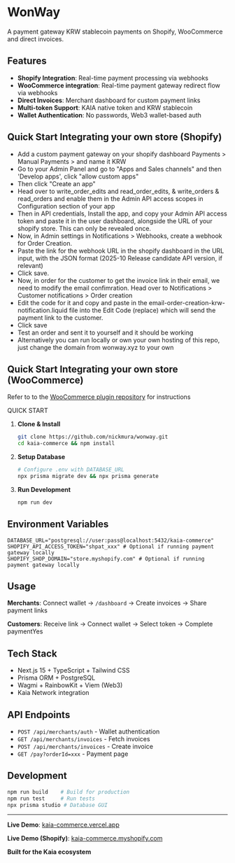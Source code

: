 # WonWay 

A payment gateway KRW stablecoin payments on Shopify, WooCommerce and direct invoices.

## Features

- **Shopify Integration**: Real-time payment processing via webhooks
- **WooCommerce integration**: Real-time payment gateway redirect flow via webhooks
- **Direct Invoices**: Merchant dashboard for custom payment links  
- **Multi-token Support**: KAIA native token and KRW stablecoin
- **Wallet Authentication**: No passwords, Web3 wallet-based auth


## Quick Start Integrating your own store (Shopify)

- Add a custom payment gateway on your shopify dashboard Payments > Manual Payments > and name it KRW
- Go to your Admin Panel and go to "Apps and Sales channels" and then 'Develop apps', click "allow custom apps"
- Then click "Create an app"
- Head over to write_order_edits and read_order_edits, & write_orders & read_orders and enable them in the Admin API access scopes in Configuration section of your app
- Then in API credentials, Install the app, and copy your Admin API access token and paste it in the user dashboard, alongside the URL of your shopify store. This can only be revealed once.
- Now, in Admin settings in Notifications > Webhooks, create a webhook for Order Creation.
- Paste the link for the webhook URL in the shopify dashboard in the URL input, with the JSON format (2025-10 Release candidate API version, if relevant)
- Click save.
- Now, in order for the customer to get the invoice link in their email, we need to modify the email confimration. Head over to Notifications > Customer notifications > Order creation
- Edit the code for it and copy and paste in the email-order-creation-krw-notification.liquid file into the Edit Code (replace) which will send the payment link to the customer.
- Click save
- Test an order and sent it to yourself and it should be working 
- Alternatively you can run locally or own your own hosting of this repo, just change the domain from wonway.xyz to your own


## Quick Start Integrating your own store (WooCommerce)

Refer to to the [WooCommerce plugin repository](https://kaia-commerce.vercel.app) for instructions

QUICK START

1. **Clone & Install**
   ```bash
   git clone https://github.com/nickmura/wonway.git
   cd kaia-commerce && npm install
   ```

2. **Setup Database**
   ```bash
   # Configure .env with DATABASE_URL
   npx prisma migrate dev && npx prisma generate
   ```

3. **Run Development**
   ```bash
   npm run dev
   ```

## Environment Variables

```env
DATABASE_URL="postgresql://user:pass@localhost:5432/kaia-commerce"
SHOPIFY_API_ACCESS_TOKEN="shpat_xxx" # Optional if running payment gateway locally
SHOPIFY_SHOP_DOMAIN="store.myshopify.com" # Optional if running payment gateway locally
```

## Usage

**Merchants**: Connect wallet → `/dashboard` → Create invoices → Share payment links

**Customers**: Receive link → Connect wallet → Select token → Complete paymentYes

## Tech Stack

- Next.js 15 + TypeScript + Tailwind CSS
- Prisma ORM + PostgreSQL  
- Wagmi + RainbowKit + Viem (Web3)
- Kaia Network integration

## API Endpoints

- `POST /api/merchants/auth` - Wallet authentication
- `GET /api/merchants/invoices` - Fetch invoices
- `POST /api/merchants/invoices` - Create invoice
- `GET /pay?orderId=xxx` - Payment page

## Development

```bash
npm run build    # Build for production
npm run test     # Run tests
npx prisma studio # Database GUI
```

---

**Live Demo**: [kaia-commerce.vercel.app](https://kaia-commerce.vercel.app)

**Live Demo (Shopify)**: [kaia-commerce.myshopify.com](https://kaia-commerce.myshopify.com)




**Built for the Kaia ecosystem**
